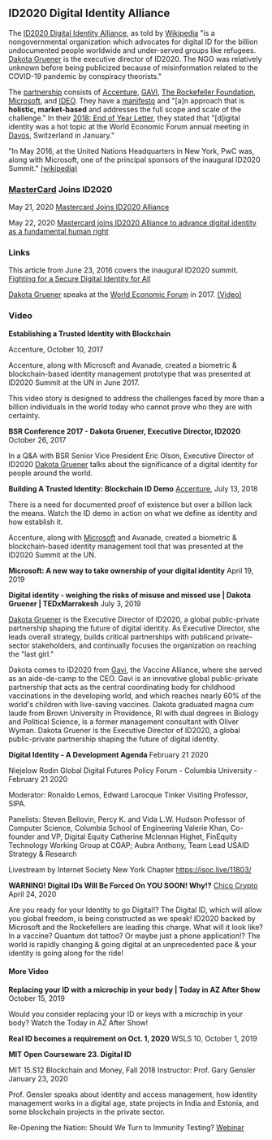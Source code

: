 <div class="menu-data" data-parent="#pages/blog/cv19/artificial"/></div>

## ID2020 Digital Identity Alliance

The [ID2020 Digital Identity Alliance](https://id2020.org/), as told by [Wikipedia](https://en.wikipedia.org/wiki/ID2020) "is a nongovernmental organization 
which advocates for digital ID for the billion undocumented people worldwide 
and under-served groups like refugees. [Dakota Gruener](#pages/blog/cv19/people/dakota-gruener) is the executive director of ID2020. The NGO was relatively 
unknown before being publicized because of misinformation related to the 
COVID-19 pandemic by conspiracy theorists."

The [partnership](https://id2020.org/alliance) consists of 
[Accenture](#pages/blog/cv19/accenture),
[GAVI](#pages/blog/cv19/gavi), 
[The Rockefeller Foundation](#pages/blog/cv19/rocky),
[Microsoft](#pages/blog/cv19/microsoft), 
and [IDEO](https://en.wikipedia.org/wiki/IDEO). They 
have a [manifesto](https://id2020.org/manifesto) and "[a]n approach that is 
**holistic, market-based** and addresses the full scope and scale of the 
challenge."
In their [2018: End of Year Letter](https://medium.com/id2020/2018-end-of-year-letter-b740a83e9df3),
they stated that "[d]igital identity was a hot topic at the 
World Economic Forum
annual meeting in [Davos](https://en.wikipedia.org/wiki/Davos), Switzerland 
in January."

"In May 2016, at the United Nations Headquarters in New York, PwC was, along 
with Microsoft, one of the principal sponsors of the inaugural ID2020 Summit."
[(wikipedia)](https://en.wikipedia.org/wiki/PricewaterhouseCoopers#ID2020)

<div class="link-view" data-title="News Articles" data-topics="id2020"></div>

### [MasterCard](#pages/blog/cv19/mastercard) Joins ID2020

May 21, 2020
[Mastercard Joins ID2020 Alliance](https://mastercardcontentexchange.com/newsroom/press-releases/2020/may/mastercard-joins-id2020-alliance/)

May 22, 2020
[Mastercard joins ID2020 Alliance to advance digital identity as a fundamental human right](https://www.biometricupdate.com/202005/mastercard-joins-id2020-alliance-to-advance-digital-identity-as-a-fundamental-human-right)


### Links

This article from June 23, 2016 covers the inaugural ID2020 summit.
[Fighting for a Secure Digital Identity for All](https://redmondmag.com/articles/2016/07/01/common-cause.aspx)

[Dakota Gruener](#pages/blog/cv19/people/dakota-gruener) speaks at the 
[World Economic Forum](#pages/blog/cv19/wef) in 2017.
[(Video)](https://www.salesforce.com/video/449313/)


### Video

**Establishing a Trusted Identity with Blockchain**

Accenture, October 10, 2017

Accenture, along with Microsoft and Avanade, created a biometric & 
blockchain-based identity management prototype that was presented at ID2020 
Summit at the UN in June 2017.

This video story is designed to address the challenges faced by more than a 
billion individuals in the world today who cannot prove who they are with 
certainty.

<div class="video-view" data-id="r81Atqd2MM0"></div>

**BSR Conference 2017 - Dakota Gruener, Executive Director, ID2020**
October 26, 2017

In a Q&A with BSR Senior Vice President Eric Olson, Executive Director of 
ID2020 [Dakota Gruener](#pages/blog/cv19/people/dakota-gruener) talks about 
the significance of a digital identity for people around the world.

<div class="video-view" data-id="szr8fvQZE7w"></div>

**Building A Trusted Identity: Blockchain ID Demo**
[Accenture](#pages/blog/cv19/accenture), July 13, 2018


There is a need for documented proof of existence but over a billion lack the 
means. Watch the ID demo in action on what we define as identity and how 
establish it.

Accenture, along with [Microsoft](#pages/blog/cv19/microsoft) and Avanade, 
created a biometric & blockchain-based identity management tool that was 
presented at the ID2020 Summit at the UN.

<div class="video-view" data-id="QYy8a7HDJ0g"></div>


**Microsoft: A new way to take ownership of your digital identity**
April 19, 2019

<div class="video-view" data-id="kL1ZPv30DjU"></div>

**Digital identity - weighing the risks of misuse and missed use | Dakota Gruener | TEDxMarrakesh**
July 3, 2019

[Dakota Gruener](#pages/blog/cv19/people/dakota-gruener) is the Executive 
Director of ID2020, a global public-private partnership shaping the future of 
digital identity. As Executive Director, she leads overall strategy, builds 
critical partnerships with publicand private-sector stakeholders, and 
continually focuses the organization on reaching the "last girl."

Dakota comes to ID2020 from [Gavi](#pages/blog/cv19/gavi), the Vaccine 
Alliance, where she served as an aide-de-camp to the CEO. Gavi is an innovative 
global public-private partnership that acts as the central coordinating body 
for childhood vaccinations in the developing world, and which reaches nearly 
60% of the world's children with live-saving vaccines. Dakota graduated magna 
cum laude from Brown University in Providence, RI with dual degrees in 
Biology and Political Science, is a former management consultant with Oliver 
Wyman. Dakota Gruener is the Executive Director of ID2020, a 
global public-private partnership shaping the future of digital identity. 

<div class="video-view" data-id="Sqq-LGgyGZ4"></div>

**Digital Identity - A Development Agenda**
February 21 2020

Niejelow Rodin Global Digital Futures Policy Forum - Columbia University - February 21 2020

Moderator: Ronaldo Lemos, Edward Larocque Tinker Visiting Professor, SIPA.

Panelists: 
Steven Bellovin, Percy K. and Vida L.W. Hudson Professor of Computer 
Science, Columbia School of Engineering
Valerie Khan, Co-founder and VP, Digital Equity 
Catherine Mclennan Highet, FinEquity Technology Working Group at CGAP; 
Aubra Anthony, Team Lead USAID Strategy & Research


Livestream by Internet Society New York Chapter
https://isoc.live/11803/

<div class="video-view" data-id="f2n-qlFXCCc"></div>

**WARNING! Digital IDs Will Be Forced On YOU SOON! Why!?**
[Chico Crypto](https://www.youtube.com/channel/UCHop-jpf-huVT1IYw79ymPw)
April 24, 2020

Are you ready for your Identity to go Digital!? The Digital ID, which will 
allow you global freedom, is being constructed as we speak! ID2020 backed by 
Microsoft and the Rockefellers are leading this charge. What will it look 
like? In a vaccine? Quantum dot tattoo? Or maybe just a phone 
application!?  The world is rapidly changing & going digital at an 
unprecedented pace & your identity is going along for the ride!

<div class="video-view" data-id="IsPaQBLLncA"></div>

#### More Video

**Replacing your ID with a microchip in your body | Today in AZ After Show**
October 15, 2019

Would you consider replacing your ID or keys with a microchip in your body? Watch the Today in AZ After Show!

<div class="video-view" data-id="Xdf_9k2W6f8"></div>

**Real ID becomes a requirement on Oct. 1, 2020**
WSLS 10, October 1, 2019

<div class="video-view" data-id="q7Uq-rmiDik"></div>

**MIT Open Courseware 23. Digital ID**

MIT 15.S12 Blockchain and Money, Fall 2018
Instructor: Prof. Gary Gensler
January 23, 2020

Prof. Gensler speaks about identity and access management, how identity 
management works in a digital age, state projects in India and Estonia, and 
some blockchain projects in the private sector.

<div class="video-view" data-id="W06Le8fw0vU"></div>

Re-Opening the Nation: Should We Turn to Immunity Testing?
[Webinar](https://www.thehastingscenter.org/re-opening-the-nation-should-we-turn-to-immunity-testing/)
